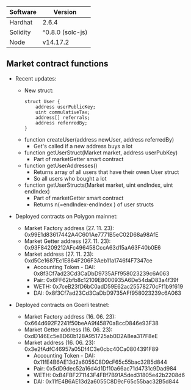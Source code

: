 Software | Version
------------- | -------------
Hardhat  | 2.6.4
Solidity  | ^0.8.0 (solc-js)
Node | v14.17.2


## **Market** contract functions

* Recent updates:
    * New struct:
        ```solidity
        struct User {
            address userPublicKey;
            uint commulativeTax;
            address[] referrals;
            address referredBy;
        }
        ```
    * function createUser(address newUser, address referredBy)
        * Get's called if a new address buys a lot
    * function getUserStruct(Market market, address userPubKey)
        * Part of marketGetter smart contract   
    * function getUserAddresses()
        * Returns array of all users that have their owen User struct
        * So all users who bought a lot
    * function getUserStructs(Market market, uint endIndex, uint endIndex)
        * Part of marketGetter smart contract
        * Returns n(=endIndex-endIndex ) of user structs

* Deployed contracts on Polygon mainnet:

    * Market Factory address (27. 11. 23): 0x99E1d83617442A4C601Ae7771B5eC02D68a98AfE
    * Market Getter address (27. 11. 23): 0x93F84209212AFc496458CccA63d15aA63F40b0E6
    * Market address (27. 11. 23): 0xd5Ce1687Ec1E864F206F3Aeb11a1746f4F7347ce
        * Accounting Token - DAI: 0x8f3Cf7ad23Cd3CaDbD9735AFf958023239c6A063
        * Pair: 0x6FF62bfb8c12109E8000935A6De54daD83a4f39f
        * WETH: 0x7ceB23fD6bC0adD59E62ac25578270cFf1b9f619
        * DAI: 0x8f3Cf7ad23Cd3CaDbD9735AFf958023239c6A063       

* Deployed contracts on Goerli testnet:

    * Market Factory address (16. 06. 23): 0x664d692F2241f50beAA9f45870aBccD846e93F38
    * Market Getter address (16. 06. 23): 0xdD146Ec5e8D60b128A951725ab0D2A8ea317F8eE
    * Market address (16. 06. 23): 0x3e2fAdfC46957a05Df4C3e0cbc40Ca0804391F89
        * Accounting Token - DAI: 0x11fE4B6AE13d2a6055C8D9cF65c55bac32B5d844
        * Pair: 0x5dD9dec52a16d4d1Df10a66ac71d4731c9Dad984
        * WETH: 0xB4FBF271143F4FBf7B91A5ded31805e42b2208d6
        * DAI: 0x11fE4B6AE13d2a6055C8D9cF65c55bac32B5d844      



